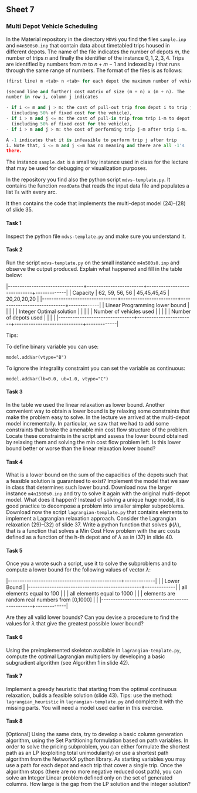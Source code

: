 
## Sheet 7

### Multi Depot Vehicle Scheduling

In the Material repository in the directory `MDVS` you find the files
`sample.inp` and `m4n500s0.inp` that
contain data about timetabled trips housed in different depots.  The
name of the file indicates the number of depots $m$, the number of
trips $n$ and finally the identifier of the instance
$0,1,2,3,4$. Trips are identified by numbers from $m$ to $n+m−1$ and
indexed by $i$ that runs through the same range of numbers. The format
of the files is as follows:

```python
(first line) m <tab> n <tab> for each depot the maximum number of vehicles

(second line and further) cost matrix of size (m + n) x (m + n). The
number in row i, column j indicates

- if i <= m and j > m: the cost of pull-out trip from depot i to trip j-m
  (including 50% of fixed cost for the vehicle),
- if i > m and j <= m: the cost of pull-in trip from trip i-m to depot j
  (including 50% of fixed cost for the vehicle),
- if i > m and j > m: the cost of performing trip j-m after trip i-m.

A -1 indicates that it is infeasible to perform trip j after trip
i. Note that, i <= m and j <=m has no meaning and there are all -1's
there.
```

The instance `sample.dat` is a small toy instance used in class for the
lecture that may be used for debugging or visualization purposes.

In the repository you find also the python script
`mdvs-template.py`. It contains the function `readData` that reads the
input data file and populates a list `Ts` with every arc.
<!-- This list is used to build a tuplelist, which is a Gurobi sub-class. -->
It then
contains the code that implements the multi-depot model (24)–(28) of
slide 35.

#### Task 1

Inspect the python file `mdvs-template.py` and make sure you understand it.

#### Task 2

Run the script `mdvs-template.py` on the small instance `m4n500s0.inp` and observe the output produced. Explain what happened and fill in the table below:

|--------------------------------+------------------------+-----------------------------+-------------|
| Capacity                       | 	62, 59, 56, 56 | 	45,45,45,45	 | 20,20,20,20 |
|--------------------------------+------------------------+-----------------------------+-------------|
| Linear Programming lower bound |                        |                             |             |
| Integer Optimal solution       |                        |                             |             |
| Number of vehicles used        |                        |                             |             |
| Number of depots used          |                        |                             |             |
|--------------------------------+------------------------+-----------------------------+-------------|

Tips:

To define binary variable you can use:
```
model.addVar(vtype="B")
```
To ignore the integrality constraint you can set the variable as continuous:
```
model.addVar(lb=0.0, ub=1.0, vtype="C")
```


#### Task 3

In the table we used the linear relaxation as lower bound. Another
convenient way to obtain a lower bound is by relaxing some constraints
that make the problem easy to solve. In the lecture we arrived at the
multi-depot model incrementally. In particular, we saw that we had to
add some constraints that broke the amenable min cost flow structure of
the problem. Locate these constraints in the script and assess the lower
bound obtained by relaxing them and solving the min cost flow problem
left. Is this lower bound better or worse than the linear relaxation
lower bound?  


#### Task 4

What is a lower bound on the sum of the capacities of the
depots such that a feasible solution is guaranteed to exist? Implement
the model that we saw in class that determines such lower bound.
Download now the larger instance `m4n1500s0.inp` and try to solve it again
with the original multi-depot model. What does it happen?  Instead of
solving a unique huge model, it is good practice to decompose a problem
into smaller simpler subproblems. Download now the script
`lagrangian-template.py` that contains elements to implement a Lagrangian
relaxation approach. Consider the Lagrangian relaxation (29)–(32) of
slide 37. Write a python function that solves $\phi(\lambda)$, that is a function
that solves a Min Cost Flow problem with the arc costs defined as a
function of the h-th depot and of $\lambda$ as in (37) in slide 40.

#### Task 5

Once you a wrote such a script, use it to solve the subproblems and to
compute a lower bound for the following values of vector $\lambda$:

|------------------------------------------------+-------------|
|                                                | Lower Bound |
|------------------------------------------------+-------------|
| all elements equal to 100                      |             |
| all elements equal to 1000                     |             |
| elements are random real numbers from [0,1000] |             |
|------------------------------------------------+-------------|

Are they all valid lower bounds? Can you devise a procedure to find the
values for $\lambda$ that give the greatest possible lower bound?


#### Task 6


Using the preimplemented skeleton available in
`lagrangian-template.py`, compute the optimal Lagrangian multipliers
by developing a basic subgradient algorithm (see Algorithm 1 in slide
42).


#### Task 7

Implement a greedy heuristic that starting from the optimal continuous
relaxation, builds a feasible solution (slide 43).  Tips: use the
method: `lagrangian_heuristic` in `lagrangian-template.py` and complete it
with the missing parts. You will need a model used earlier in this
exercise.


#### Task 8

[Optional] Using the same data, try to develop a basic column generation
algorithm, using the Set Partitioning formulation based on path
variables. In order to solve the pricing subproblem, you can either
formulate the shortest path as an LP (exploiting total unimodularity) or
use a shortest path algorithm from the NetworkX python library. As
starting variables you may use a path for each depot and each trip that
cover a single trip.  Once the algorithm stops (there are no more
negative reduced cost path), you can solve an Integer Linear problem
defined only on the set of generated columns. How large is the gap from
the LP solution and the integer solution?


